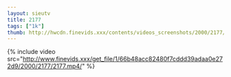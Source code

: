 ```yaml
--- 
layout: sieutv
title: 2177
tags: ["1k"]
thumb: http://hwcdn.finevids.xxx/contents/videos_screenshots/2000/2177/preview.mp4.jpg
---
```

{% include video src="http://www.finevids.xxx/get_file/1/66b48acc82480f7cddd39adaa0e272d9/2000/2177/2177.mp4/" %} 
